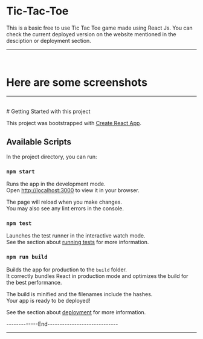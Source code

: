 # Tic-Tac-Toe

This is a basic free to use Tic Tac Toe game made using React Js. You can check the current deployed version on the website 
mentioned in the desciption or deployment section.

<hr>
<br>

# Here are some screenshots


<hr>
<br>
# Getting Started with this project

This project was bootstrapped with [Create React App](https://github.com/facebook/create-react-app).
<br>

## Available Scripts 

In the project directory, you can run:

### `npm start`

Runs the app in the development mode.\
Open [http://localhost:3000](http://localhost:3000) to view it in your browser.

The page will reload when you make changes.\
You may also see any lint errors in the console.

### `npm test`

Launches the test runner in the interactive watch mode.\
See the section about [running tests](https://facebook.github.io/create-react-app/docs/running-tests) for more information.

### `npm run build`

Builds the app for production to the `build` folder.\
It correctly bundles React in production mode and optimizes the build for the best performance.

The build is minified and the filenames include the hashes.\
Your app is ready to be deployed!

See the section about [deployment](https://facebook.github.io/create-react-app/docs/deployment) for more information.


-------------End-----------------------------
<hr>



